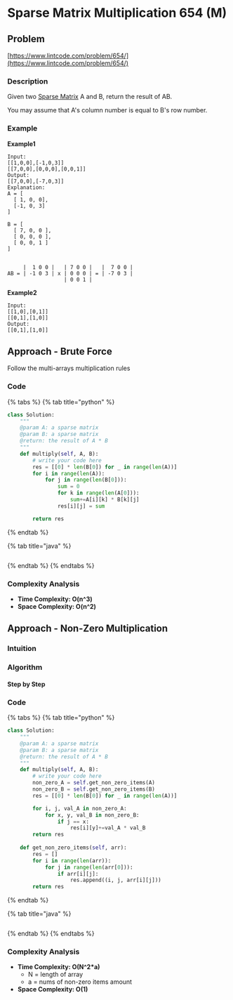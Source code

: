 # Sparse Matrix Multiplication 654 \(M\)

## Problem

[https://www.lintcode.com/problem/654/](https://www.lintcode.com/problem/654/)

### Description

Given two [Sparse Matrix](https://en.wikipedia.org/wiki/Sparse_matrix) A and B, return the result of AB.

You may assume that A's column number is equal to B's row number.

### Example

**Example1**

```text
Input: 
[[1,0,0],[-1,0,3]]
[[7,0,0],[0,0,0],[0,0,1]]
Output:
[[7,0,0],[-7,0,3]]
Explanation:
A = [
  [ 1, 0, 0],
  [-1, 0, 3]
]

B = [
  [ 7, 0, 0 ],
  [ 0, 0, 0 ],
  [ 0, 0, 1 ]
]


     |  1 0 0 |   | 7 0 0 |   |  7 0 0 |
AB = | -1 0 3 | x | 0 0 0 | = | -7 0 3 |
                  | 0 0 1 |
```

**Example2**

```text
Input:
[[1,0],[0,1]]
[[0,1],[1,0]]
Output:
[[0,1],[1,0]]
```

## Approach - Brute Force

Follow the multi-arrays multiplication rules 

### Code

{% tabs %}
{% tab title="python" %}
```python
class Solution:
    """
    @param A: a sparse matrix
    @param B: a sparse matrix
    @return: the result of A * B
    """
    def multiply(self, A, B):
        # write your code here
        res = [[0] * len(B[0]) for _ in range(len(A))]
        for i in range(len(A)):
            for j in range(len(B[0])):
                sum = 0
                for k in range(len(A[0])):
                    sum+=A[i][k] * B[k][j]
                res[i][j] = sum

        return res
```
{% endtab %}

{% tab title="java" %}
```

```
{% endtab %}
{% endtabs %}

### Complexity Analysis

* **Time Complexity: O\(n^3\)**
* **Space Complexity: O\(n^2\)**

## Approach - Non-Zero Multiplication 

### Intuition

### Algorithm

#### Step by Step

### Code

{% tabs %}
{% tab title="python" %}
```python
class Solution:
    """
    @param A: a sparse matrix
    @param B: a sparse matrix
    @return: the result of A * B
    """
    def multiply(self, A, B):
        # write your code here
        non_zero_A = self.get_non_zero_items(A)
        non_zero_B = self.get_non_zero_items(B)
        res = [[0] * len(B[0]) for _ in range(len(A))]

        for i, j, val_A in non_zero_A:
            for x, y, val_B in non_zero_B:
                if j == x:
                    res[i][y]+=val_A * val_B
        return res
    
    def get_non_zero_items(self, arr):
        res = []
        for i in range(len(arr)):
            for j in range(len(arr[0])):
                if arr[i][j]:
                    res.append((i, j, arr[i][j]))
        return res
```
{% endtab %}

{% tab title="java" %}
```

```
{% endtab %}
{% endtabs %}

### Complexity Analysis

* **Time Complexity: O\(N^2\*a\)**
  * N = length of array
  * a = nums of non-zero items amount
* **Space Complexity: O\(1\)**

